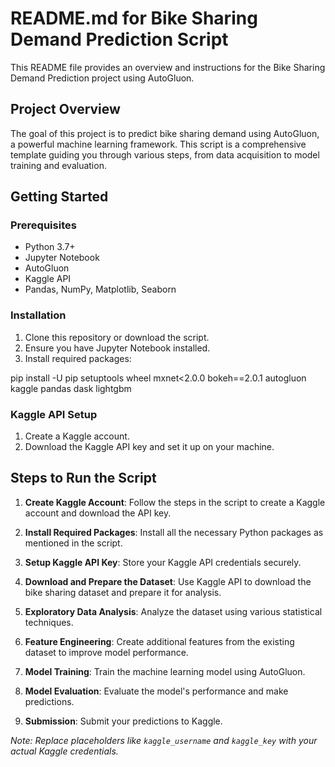 # README.md for Bike Sharing Demand Prediction Script

This README file provides an overview and instructions for the Bike Sharing Demand Prediction project using AutoGluon.

## Project Overview

The goal of this project is to predict bike sharing demand using AutoGluon, a powerful machine learning framework. This script is a comprehensive template guiding you through various steps, from data acquisition to model training and evaluation.

## Getting Started

### Prerequisites

- Python 3.7+
- Jupyter Notebook
- AutoGluon
- Kaggle API
- Pandas, NumPy, Matplotlib, Seaborn

### Installation

1. Clone this repository or download the script.
2. Ensure you have Jupyter Notebook installed.
3. Install required packages:
   
pip install -U pip setuptools wheel mxnet<2.0.0 bokeh==2.0.1 autogluon kaggle pandas dask lightgbm

### Kaggle API Setup

1. Create a Kaggle account.
2. Download the Kaggle API key and set it up on your machine.

## Steps to Run the Script

1. **Create Kaggle Account**: Follow the steps in the script to create a Kaggle account and download the API key.

2. **Install Required Packages**: Install all the necessary Python packages as mentioned in the script.

3. **Setup Kaggle API Key**: Store your Kaggle API credentials securely.

4. **Download and Prepare the Dataset**: Use Kaggle API to download the bike sharing dataset and prepare it for analysis.

5. **Exploratory Data Analysis**: Analyze the dataset using various statistical techniques.

6. **Feature Engineering**: Create additional features from the existing dataset to improve model performance.

7. **Model Training**: Train the machine learning model using AutoGluon.

8. **Model Evaluation**: Evaluate the model's performance and make predictions.

9. **Submission**: Submit your predictions to Kaggle.

*Note: Replace placeholders like `kaggle_username` and `kaggle_key` with your actual Kaggle credentials.*
